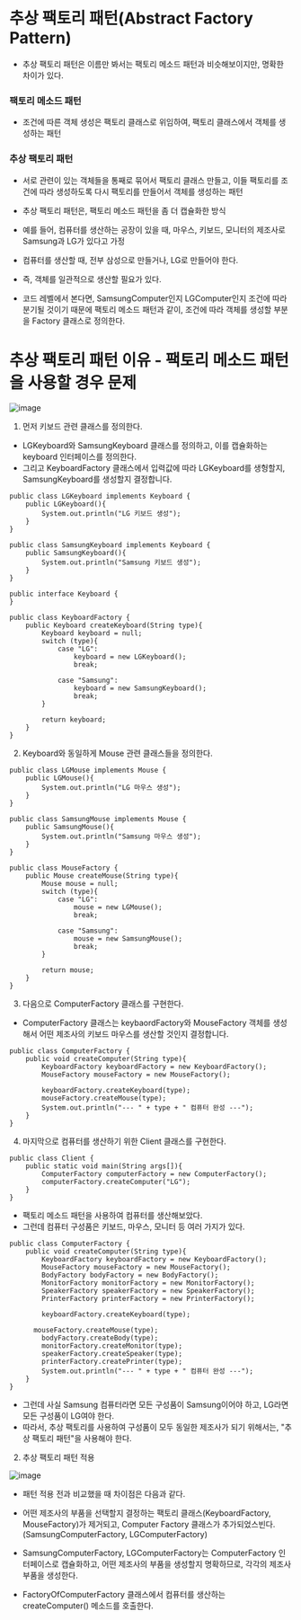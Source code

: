 <h1> 추상 팩토리 패턴(Abstract Factory Pattern) </h1>

- 추상 팩토리 패턴은 이름만 봐서는 팩토리 메소드 패턴과 비슷해보이지만, 명확한 차이가 있다.

<h3> 팩토리 메소드 패턴 </h3>

 - 조건에 따른 객체 생성은 팩토리 클래스로 위임하여, 팩토리 클래스에서 객체를 생성하는 패턴

<h3> 추상 팩토리 패턴 </h3>

- 서로 관련이 있는 객체들을 통째로 묶어서 팩토리 클래스 만들고, 이들 팩토리를 조건에 따라 생성하도록 다시 팩토리를 만들어서 객체를 생성하는 패턴
- 추상 팩토리 패턴은, 팩토리 메소드 패턴을 좀 더 캡슐화한 방식

- 예를 들어, 컴퓨터를 생산하는 공장이 있을 때, 마우스, 키보드, 모니터의 제조사로 Samsung과 LG가 있다고 가정
- 컴퓨터를 생산할 때, 전부 삼성으로 만들거나, LG로 만들어야 한다.
- 즉, 객체를 일관적으로 생산할 필요가 있다.
- 코드 레벨에서 본다면, SamsungComputer인지 LGComputer인지 조건에 따라 분기될 것이기 때문에 팩토리 메소드 패턴과 같이, 조건에 따라 객체를 생성할 부분을 Factory 클래스로 정의한다.

<h1> 추상 팩토리 패턴 이유 - 팩토리 메소드 패턴을 사용할 경우 문제 </h1>

![image](https://github.com/youbeen2798/CS-study_for_interview/assets/62228401/76e752f3-2174-469e-b880-8c24ff2d87a0)

1) 먼저 키보드 관련 클래스를 정의한다.

- LGKeyboard와 SamsungKeyboard 클래스를 정의하고, 이를 캡슐화하는 keyboard 인터페이스를 정의한다.
- 그리고 KeyboardFactory 클래스에서 입력값에 따라 LGKeyboard를 생헝할지, SamsungKeyboard를 생성할지 결정합니다.

```
public class LGKeyboard implements Keyboard {
    public LGKeyboard(){
        System.out.println("LG 키보드 생성");
    }
}
```

```
public class SamsungKeyboard implements Keyboard {
    public SamsungKeyboard(){
        System.out.println("Samsung 키보드 생성");
    }
}
```

```
public interface Keyboard {
}
```

```
public class KeyboardFactory {
    public Keyboard createKeyboard(String type){
        Keyboard keyboard = null;
        switch (type){
            case "LG":
                keyboard = new LGKeyboard();
                break;

            case "Samsung":
                keyboard = new SamsungKeyboard();
                break;
        }

        return keyboard;
    }
}
```

2) Keyboard와 동일하게 Mouse 관련 클래스들을 정의한다.

```
public class LGMouse implements Mouse {
    public LGMouse(){
        System.out.println("LG 마우스 생성");
    }
}
```

```
public class SamsungMouse implements Mouse {
    public SamsungMouse(){
        System.out.println("Samsung 마우스 생성");
    }
}
```

```
public class MouseFactory {
    public Mouse createMouse(String type){
        Mouse mouse = null;
        switch (type){
            case "LG":
                mouse = new LGMouse();
                break;

            case "Samsung":
                mouse = new SamsungMouse();
                break;
        }

        return mouse;
    }
}
```

3) 다음으로 ComputerFactory 클래스를 구현한다.
- ComputerFactory 클래스는 keybaordFactory와 MouseFactory 객체를 생성해서 어떤 제조사의 키보드 마우스를 생산할 것인지 결정합니다.

```
public class ComputerFactory {
    public void createComputer(String type){
        KeyboardFactory keyboardFactory = new KeyboardFactory();
        MouseFactory mouseFactory = new MouseFactory();

        keyboardFactory.createKeyboard(type);
        mouseFactory.createMouse(type);
        System.out.println("--- " + type + " 컴퓨터 완성 ---");
    }
}
```

4) 마지막으로 컴퓨터를 생산하기 위한 Client 클래스를 구현한다.

```
public class Client {
    public static void main(String args[]){
        ComputerFactory computerFactory = new ComputerFactory();
        computerFactory.createComputer("LG");
    }
}
```

- 팩토리 메소드 패턴을 사용하여 컴퓨터를 생산해보았다.
- 그런데 컴퓨터 구성품은 키보드, 마우스, 모니터 등 여러 가지가 있다.

```
public class ComputerFactory {
    public void createComputer(String type){
        KeyboardFactory keyboardFactory = new KeyboardFactory();
        MouseFactory mouseFactory = new MouseFactory();
        BodyFactory bodyFactory = new BodyFactory();
        MonitorFactory monitorFactory = new MonitorFactory();
        SpeakerFactory speakerFactory = new SpeakerFactory();
        PrinterFactory printerFactory = new PrinterFactory();

        keyboardFactory.createKeyboard(type);
      
      mouseFactory.createMouse(type);
        bodyFactory.createBody(type);
        monitorFactory.createMonitor(type);
        speakerFactory.createSpeaker(type);
        printerFactory.createPrinter(type);
        System.out.println("--- " + type + " 컴퓨터 완성 ---");
    }
}
```

- 그런데 사실 Samsung 컴퓨터라면 모든 구성품이 Samsung이어야 하고, LG라면 모든 구성품이 LG여야 한다.
- 따라서, 추상 팩토리를 사용하여 구성품이 모두 동일한 제조사가 되기 위해서는, "추상 팩토리 패턴"을 사용해야 한다.


2) 추상 팩토리 패턴 적용

![image](https://github.com/youbeen2798/CS-study_for_interview/assets/62228401/c1c7176e-c38f-41c9-b987-8c30adad78e1)

- 패턴 적용 전과 비교했을 때 차이점은 다음과 같다.

- 어떤 제조사의 부품을 선택할지 결정하는 팩토리 클래스(KeyboardFactory, MouseFactory)가 제거되고, Computer Factory 클래스가 추가되었스빈다.(SamsungComputerFactory, LGComputerFactory)
- SamsungComputerFactory, LGComputerFactory는 ComputerFactory 인터페이스로 캡슐화하고, 어떤 제조사의 부품을 생성할지 명확하므로, 각각의 제조사 부품을 생성한다.
- FactoryOfComputerFactory 클래스에서 컴퓨터를 생산하는 createComputer() 메소드를 호출한다.












